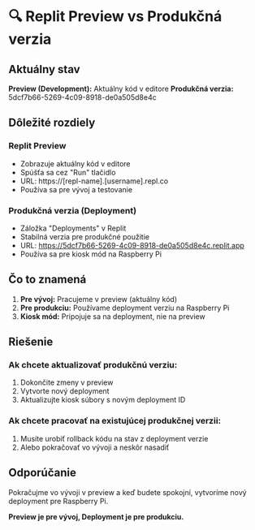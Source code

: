 # 🔍 Replit Preview vs Produkčná verzia

## Aktuálny stav

**Preview (Development):** Aktuálny kód v editore
**Produkčná verzia:** 5dcf7b66-5269-4c09-8918-de0a505d8e4c

## Dôležité rozdiely

### Replit Preview
- Zobrazuje aktuálny kód v editore
- Spúšťa sa cez "Run" tlačidlo
- URL: https://[repl-name].[username].repl.co
- Používa sa pre vývoj a testovanie

### Produkčná verzia (Deployment)
- Záložka "Deployments" v Replit
- Stabilná verzia pre produkčné použitie
- URL: https://5dcf7b66-5269-4c09-8918-de0a505d8e4c.replit.app
- Používa sa pre kiosk mód na Raspberry Pi

## Čo to znamená

1. **Pre vývoj:** Pracujeme v preview (aktuálny kód)
2. **Pre produkciu:** Používame deployment verziu na Raspberry Pi
3. **Kiosk mód:** Pripojuje sa na deployment, nie na preview

## Riešenie

### Ak chcete aktualizovať produkčnú verziu:
1. Dokončite zmeny v preview
2. Vytvorte nový deployment
3. Aktualizujte kiosk súbory s novým deployment ID

### Ak chcete pracovať na existujúcej produkčnej verzii:
1. Musíte urobiť rollback kódu na stav z deployment verzie
2. Alebo pokračovať vo vývoji a neskôr nasadiť

## Odporúčanie

Pokračujme vo vývoji v preview a keď budete spokojní, vytvoríme nový deployment pre Raspberry Pi.

**Preview je pre vývoj, Deployment je pre produkciu.**